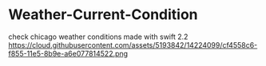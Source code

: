 # Weather-Current-Condition
check chicago weather conditions made with swift 2.2
https://cloud.githubusercontent.com/assets/5193842/14224099/cf4558c6-f855-11e5-8b9e-a6e077814522.png
